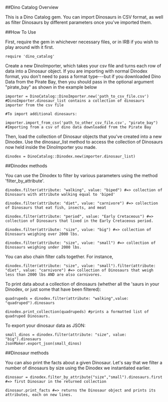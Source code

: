 ##Dino Catalog Overview

This is a Dino Catalog gem. You can import Dinosaurs in CSV format, as well as filter Dinosaurs by different parameters once you've imported them.

##How To Use

First, require the gem in whichever necessary files, or in IRB if you wish to play around with it first.

```require 'dino_catalog'```

Create a new DinoImporter, which takes your csv file and turns each row of data into a Dinosaur object. If you are importing with normal Dinodex format, you don't need to pass a format type---but if you downloaded Dino Data from the Pirate Bay, then you should pass in the optional argument "pirate_bay" as shown in the example below

```
importer = DinoCatalog::DinoImporter.new('path_to_csv_file.csv') #DinoImporter.dinosaur_list contains a collection of dinosaurs importer from the csv file

#To import additional dinosaurs:

importer.import_from_csv('path_to_other_csv_file.csv', "pirate_bay") #Importing from a csv of dino data downloaded from the Pirate Bay
```

Then, load the collection of Dinosaur objects that you've created into a new Dinodex. Use the dinosaur_list method to access the collection of Dinosaurs now held inside the DinoImporter you made.

```dinodex = DinoCatalog::Dinodex.new(importer.dinosaur_list)```

##Dinodex methods

You can use the Dinodex to filter by various parameters using the method 'filter_by_attribute'.

```
dinodex.filter(attribute: "walking", value: "biped") #=> collection of Dinosaurs with attribute walking equal to 'biped'

dinodex.filter(attribute: "diet", value: "carnivore") #=> collection of Dinosaurs that eat fish, insects, and meat

dinodex.filter(attribute: "period", value: "Early Cretaceous") #=> collection of Dinosaurs that lived in the Early Cretaceous period.

dinodex.filter(attribute: "size", value: "big") #=> collection of Dinosaurs weighing over 2000 lbs.

dinodex.filter(attribute: "size", value: "small") #=> collection of Dinosaurs weighing under 2000 lbs.

```

You can also chain filter calls together. For instance,

```
dinodex.filter(attribute: "size", value: "small").filter(attribute: "diet", value: "carnivore") #=> collection of Dinosaurs that weigh less than 2000 lbs AND are also carnivores.
```

To print data about a collection of dinosaurs (whether all the 'saurs in your Dinodex, or just some that have been filtered):
```
quadrupeds = dinodex.filter(attribute: "walking",value: "quadruped").dinosaurs

dinodex.print_collection(quadrupeds) #prints a formatted list of quadruped Dinosaurs.
```

To export your dinosaur data as JSON:
```
small_dinos = dinodex.filter(attribute: "size", value: "big").dinosaurs
JsonMaker.export_json(small_dinos)
```

##Dinosaur methods

You can also print the facts about a given Dinosaur. Let's say that we filter a number of dinosaurs by size using the Dinodex we instantiated earlier.

```
dinosaur = dinodex.filter_by_attribute("size","small").dinosaurs.first #=> first Dinosaur in the returned collection

dinosaur.print_facts #=> returns the Dinosaur object and prints its attributes, each on new lines.
```

